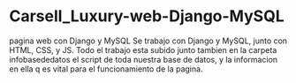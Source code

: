 # Carsell_Luxury-web-Django-MySQL
pagina web con Django y MySQL
Se trabajo con Django y MySQL, junto con HTML, CSS, y JS. 
Todo el trabajo esta subido junto tambien en la carpeta infobasededatos el script de toda nuestra base de datos, y la informacion en ella q es vital para el funcionamiento de la pagina.
